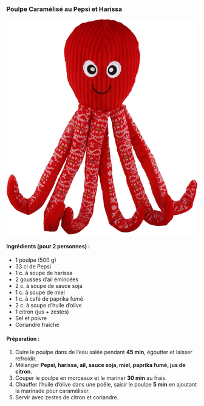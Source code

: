 ### **Poulpe Caramélisé au Pepsi et Harissa**  

![poulpe](recipes/523236_E_01_FPP.jpg)

#### **Ingrédients (pour 2 personnes) :**  
- 1 poulpe (500 g)  
- 33 cl de Pepsi  
- 1 c. à soupe de harissa  
- 2 gousses d’ail émincées  
- 2 c. à soupe de sauce soja  
- 1 c. à soupe de miel  
- 1 c. à café de paprika fumé  
- 2 c. à soupe d’huile d’olive  
- 1 citron (jus + zestes)  
- Sel et poivre  
- Coriandre fraîche  

#### **Préparation :**  

1. Cuire le poulpe dans de l’eau salée pendant **45 min**, égoutter et laisser refroidir.  
2. Mélanger **Pepsi, harissa, ail, sauce soja, miel, paprika fumé, jus de citron**.  
3. Couper le poulpe en morceaux et le mariner **30 min** au frais.  
4. Chauffer l’huile d’olive dans une poêle, saisir le poulpe **5 min** en ajoutant la marinade pour caraméliser.  
5. Servir avec zestes de citron et coriandre.  

